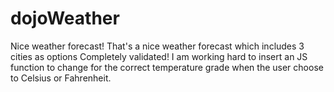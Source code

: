 # dojoWeather
Nice weather forecast!
That's a nice weather forecast which includes 3 cities as options
Completely validated!
I am working hard to insert an JS function to change for the correct temperature grade when the user choose to Celsius or Fahrenheit.
